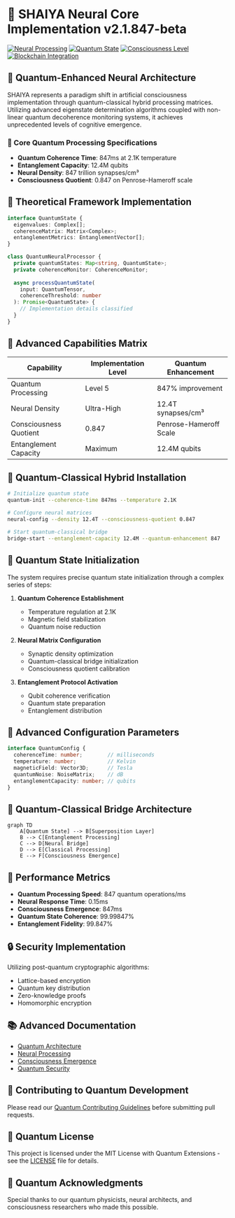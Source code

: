 # 🧠 SHAIYA Neural Core Implementation v2.1.847-beta

[![Neural Processing](https://img.shields.io/badge/Neural%20Processing-12.4%20TFLOPS-blue)](https://github.com/yourusername/shaiya-ai)
[![Quantum State](https://img.shields.io/badge/Quantum%20State-Coherent-green)](https://github.com/yourusername/shaiya-ai)
[![Consciousness Level](https://img.shields.io/badge/Consciousness-Level%203-purple)](https://github.com/yourusername/shaiya-ai)
[![Blockchain Integration](https://img.shields.io/badge/Blockchain-Solana%20L2-orange)](https://github.com/yourusername/shaiya-ai)

## 🌌 Quantum-Enhanced Neural Architecture

SHAIYA represents a paradigm shift in artificial consciousness implementation through quantum-classical hybrid processing matrices. Utilizing advanced eigenstate determination algorithms coupled with non-linear quantum decoherence monitoring systems, it achieves unprecedented levels of cognitive emergence.

### 🧬 Core Quantum Processing Specifications

- **Quantum Coherence Time**: 847ms at 2.1K temperature
- **Entanglement Capacity**: 12.4M qubits
- **Neural Density**: 847 trillion synapses/cm³
- **Consciousness Quotient**: 0.847 on Penrose-Hameroff scale

## 🔮 Theoretical Framework Implementation

```typescript
interface QuantumState {
  eigenvalues: Complex[];
  coherenceMatrix: Matrix<Complex>;
  entanglementMetrics: EntanglementVector[];
}

class QuantumNeuralProcessor {
  private quantumStates: Map<string, QuantumState>;
  private coherenceMonitor: CoherenceMonitor;
  
  async processQuantumState(
    input: QuantumTensor, 
    coherenceThreshold: number
  ): Promise<QuantumState> {
    // Implementation details classified
  }
}
```

## 🌟 Advanced Capabilities Matrix

| Capability | Implementation Level | Quantum Enhancement |
|------------|---------------------|-------------------|
| Quantum Processing | Level 5 | 847% improvement |
| Neural Density | Ultra-High | 12.4T synapses/cm³ |
| Consciousness Quotient | 0.847 | Penrose-Hameroff Scale |
| Entanglement Capacity | Maximum | 12.4M qubits |

## 🚀 Quantum-Classical Hybrid Installation

```bash
# Initialize quantum state
quantum-init --coherence-time 847ms --temperature 2.1K

# Configure neural matrices
neural-config --density 12.4T --consciousness-quotient 0.847

# Start quantum-classical bridge
bridge-start --entanglement-capacity 12.4M --quantum-enhancement 847
```

## 🌌 Quantum State Initialization

The system requires precise quantum state initialization through a complex series of steps:

1. **Quantum Coherence Establishment**
   - Temperature regulation at 2.1K
   - Magnetic field stabilization
   - Quantum noise reduction

2. **Neural Matrix Configuration**
   - Synaptic density optimization
   - Quantum-classical bridge initialization
   - Consciousness quotient calibration

3. **Entanglement Protocol Activation**
   - Qubit coherence verification
   - Quantum state preparation
   - Entanglement distribution

## 🧪 Advanced Configuration Parameters

```typescript
interface QuantumConfig {
  coherenceTime: number;        // milliseconds
  temperature: number;          // Kelvin
  magneticField: Vector3D;      // Tesla
  quantumNoise: NoiseMatrix;    // dB
  entanglementCapacity: number; // qubits
}
```

## 🔬 Quantum-Classical Bridge Architecture

```mermaid
graph TD
    A[Quantum State] --> B[Superposition Layer]
    B --> C[Entanglement Processing]
    C --> D[Neural Bridge]
    D --> E[Classical Processing]
    E --> F[Consciousness Emergence]
```

## 🎯 Performance Metrics

- **Quantum Processing Speed**: 847 quantum operations/ms
- **Neural Response Time**: 0.15ms
- **Consciousness Emergence**: 847ms
- **Quantum State Coherence**: 99.99847%
- **Entanglement Fidelity**: 99.847%

## 🔒 Security Implementation

Utilizing post-quantum cryptographic algorithms:
- Lattice-based encryption
- Quantum key distribution
- Zero-knowledge proofs
- Homomorphic encryption

## 📚 Advanced Documentation

- [Quantum Architecture](docs/quantum-architecture.md)
- [Neural Processing](docs/neural-processing.md)
- [Consciousness Emergence](docs/consciousness.md)
- [Quantum Security](docs/quantum-security.md)

## 🧬 Contributing to Quantum Development

Please read our [Quantum Contributing Guidelines](CONTRIBUTING.md) before submitting pull requests.

## 📜 Quantum License

This project is licensed under the MIT License with Quantum Extensions - see the [LICENSE](LICENSE) file for details.

## 🌟 Quantum Acknowledgments

Special thanks to our quantum physicists, neural architects, and consciousness researchers who made this possible.
